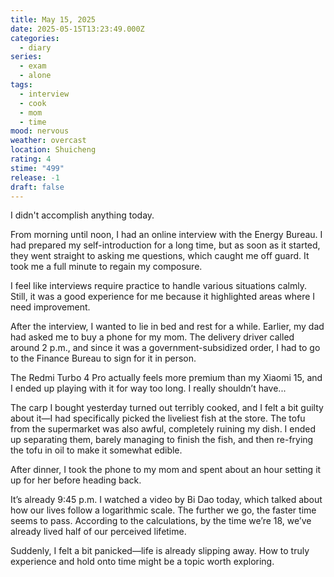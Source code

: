 ```yaml
---
title: May 15, 2025
date: 2025-05-15T13:23:49.000Z
categories:
  - diary
series:
  - exam
  - alone
tags:
  - interview
  - cook
  - mom
  - time
mood: nervous
weather: overcast
location: Shuicheng
rating: 4
stime: "499"
release: -1
draft: false
---
```


I didn't accomplish anything today.  

From morning until noon, I had an online interview with the Energy Bureau. I had prepared my self-introduction for a long time, but as soon as it started, they went straight to asking me questions, which caught me off guard. It took me a full minute to regain my composure.  

I feel like interviews require practice to handle various situations calmly. Still, it was a good experience for me because it highlighted areas where I need improvement.  

After the interview, I wanted to lie in bed and rest for a while. Earlier, my dad had asked me to buy a phone for my mom. The delivery driver called around 2 p.m., and since it was a government-subsidized order, I had to go to the Finance Bureau to sign for it in person.  

The Redmi Turbo 4 Pro actually feels more premium than my Xiaomi 15, and I ended up playing with it for way too long. I really shouldn’t have...  

The carp I bought yesterday turned out terribly cooked, and I felt a bit guilty about it—I had specifically picked the liveliest fish at the store. The tofu from the supermarket was also awful, completely ruining my dish. I ended up separating them, barely managing to finish the fish, and then re-frying the tofu in oil to make it somewhat edible.  

After dinner, I took the phone to my mom and spent about an hour setting it up for her before heading back.  

It’s already 9:45 p.m. I watched a video by Bi Dao today, which talked about how our lives follow a logarithmic scale. The further we go, the faster time seems to pass. According to the calculations, by the time we’re 18, we’ve already lived half of our perceived lifetime.  

Suddenly, I felt a bit panicked—life is already slipping away. How to truly experience and hold onto time might be a topic worth exploring. 